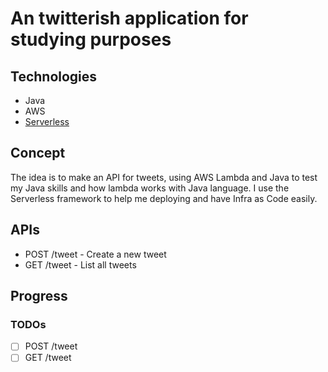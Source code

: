 # An twitterish application for studying purposes

## Technologies
- Java
- AWS
- [Serverless](https://www.serverless.com/)

## Concept
The idea is to make an API for tweets, using AWS Lambda and Java to test my Java skills and how lambda works with Java language.
I use the Serverless framework to help me deploying and have Infra as Code easily.

## APIs

- POST /tweet - Create a new tweet
- GET /tweet - List all tweets

## Progress

### TODOs
- [ ] POST /tweet
- [ ] GET /tweet
